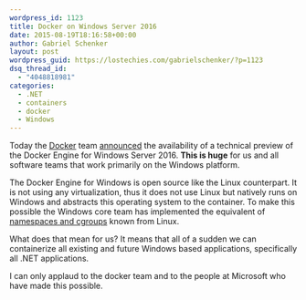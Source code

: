 ```yaml
---
wordpress_id: 1123
title: Docker on Windows Server 2016
date: 2015-08-19T18:16:58+00:00
author: Gabriel Schenker
layout: post
wordpress_guid: https://lostechies.com/gabrielschenker/?p=1123
dsq_thread_id:
  - "4048818981"
categories:
  - .NET
  - containers
  - docker
  - Windows
---
```

Today the [Docker](https://www.docker.com/) team [announced](http://blog.docker.com/2015/08/tp-docker-engine-windows-server-2016/?mkt_tok=3RkMMJWWfF9wsRonuqTMZKXonjHpfsX66%2B4lXqewlMI%2F0ER3fOvrPUfGjI4ATsVhI%2BSLDwEYGJlv6SgFQ7LMMaZq1rgMXBk%3D) the availability of a technical preview of the Docker Engine for Windows Server 2016. **This is huge** for us and all software teams that work primarily on the Windows platform.

The Docker Engine for Windows is open source like the Linux counterpart. It is not using any virtualization, thus it does not use Linux but natively runs on Windows and abstracts this operating system to the container. To make this possible the Windows core team has implemented the equivalent of [namespaces and cgroups](https://en.wikipedia.org/wiki/Cgroups) known from Linux.

What does that mean for us? It means that all of a sudden we can containerize all existing and future Windows based applications, specifically all .NET applications.

I can only applaud to the docker team and to the people at Microsoft who have made this possible.